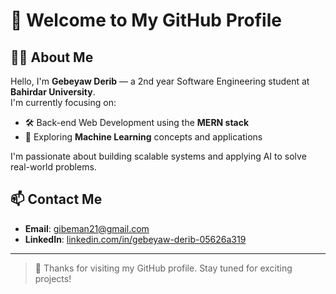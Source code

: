 # 👋 Welcome to My GitHub Profile

## 👨‍💻 About Me

Hello, I'm **Gebeyaw Derib** — a 2nd year Software Engineering student at **Bahirdar University**.  
I'm currently focusing on:

- 🛠️ Back-end Web Development using the **MERN stack**
- 🤖 Exploring **Machine Learning** concepts and applications

I'm passionate about building scalable systems and applying AI to solve real-world problems.

## 📫 Contact Me

- **Email**: [gibeman21@gmail.com](mailto:gibeman21@gmail.com)  
- **LinkedIn**: [linkedin.com/in/gebeyaw-derib-05626a319](https://www.linkedin.com/in/gebeyaw-derib-05626a319)

---

> 🚀 Thanks for visiting my GitHub profile. Stay tuned for exciting projects!
